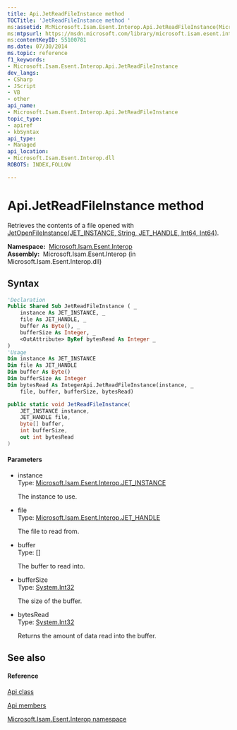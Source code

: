 ```yaml
---
title: Api.JetReadFileInstance method 
TOCTitle: 'JetReadFileInstance method '
ms:assetid: M:Microsoft.Isam.Esent.Interop.Api.JetReadFileInstance(Microsoft.Isam.Esent.Interop.JET_INSTANCE,Microsoft.Isam.Esent.Interop.JET_HANDLE,System.Byte[],System.Int32,System.Int32@)
ms:mtpsurl: https://msdn.microsoft.com/library/microsoft.isam.esent.interop.api.jetreadfileinstance(v=EXCHG.10)
ms:contentKeyID: 55100781
ms.date: 07/30/2014
ms.topic: reference
f1_keywords:
- Microsoft.Isam.Esent.Interop.Api.JetReadFileInstance
dev_langs:
- CSharp
- JScript
- VB
- other
api_name: 
- Microsoft.Isam.Esent.Interop.Api.JetReadFileInstance
topic_type: 
- apiref
- kbSyntax
api_type: 
- Managed
api_location: 
- Microsoft.Isam.Esent.Interop.dll
ROBOTS: INDEX,FOLLOW

---
```


# Api.JetReadFileInstance method

Retrieves the contents of a file opened with [JetOpenFileInstance(JET_INSTANCE, String, JET_HANDLE, Int64, Int64)](./api.jetopenfileinstance-method.md).

**Namespace:**  [Microsoft.Isam.Esent.Interop](./microsoft.isam.esent.interop-namespace.md)  
**Assembly:**  Microsoft.Isam.Esent.Interop (in Microsoft.Isam.Esent.Interop.dll)

## Syntax

``` vb
'Declaration
Public Shared Sub JetReadFileInstance ( _
    instance As JET_INSTANCE, _
    file As JET_HANDLE, _
    buffer As Byte(), _
    bufferSize As Integer, _
    <OutAttribute> ByRef bytesRead As Integer _
)
'Usage
Dim instance As JET_INSTANCE
Dim file As JET_HANDLE
Dim buffer As Byte()
Dim bufferSize As Integer
Dim bytesRead As IntegerApi.JetReadFileInstance(instance, _
    file, buffer, bufferSize, bytesRead)
```

``` csharp
public static void JetReadFileInstance(
    JET_INSTANCE instance,
    JET_HANDLE file,
    byte[] buffer,
    int bufferSize,
    out int bytesRead
)
```

#### Parameters

  - instance  
    Type: [Microsoft.Isam.Esent.Interop.JET_INSTANCE](./jet-instance-structure.md)  
    
    The instance to use.

<!-- end list -->

  - file  
    Type: [Microsoft.Isam.Esent.Interop.JET_HANDLE](./jet-handle-structure.md)  
    
    The file to read from.

<!-- end list -->

  - buffer  
    Type: \[\]  
    
    The buffer to read into.

<!-- end list -->

  - bufferSize  
    Type: [System.Int32](/dotnet/api/system.int32)  
    
    The size of the buffer.

<!-- end list -->

  - bytesRead  
    Type: [System.Int32](/dotnet/api/system.int32)  
    
    Returns the amount of data read into the buffer.

## See also

#### Reference

[Api class](./api-class.md)

[Api members](./api-members.md)

[Microsoft.Isam.Esent.Interop namespace](./microsoft.isam.esent.interop-namespace.md)